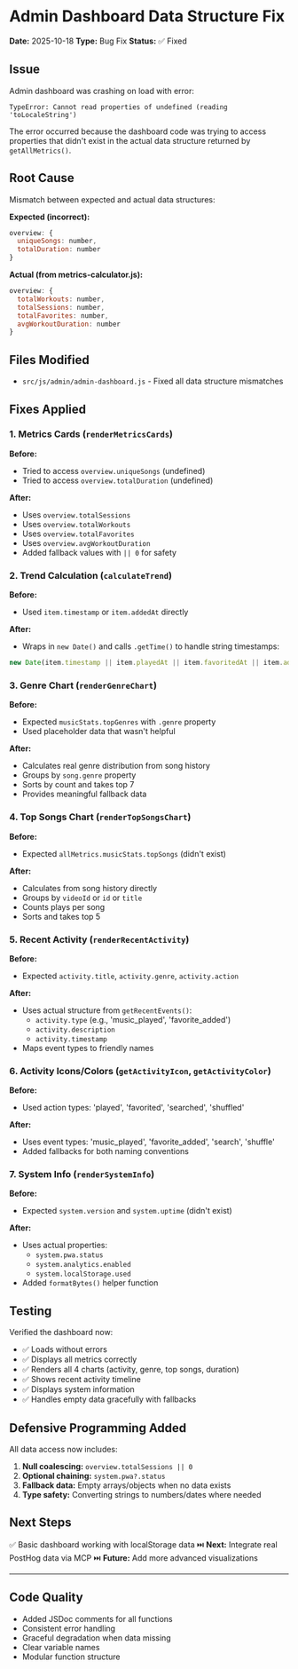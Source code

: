 # Admin Dashboard Data Structure Fix

**Date:** 2025-10-18
**Type:** Bug Fix
**Status:** ✅ Fixed

## Issue

Admin dashboard was crashing on load with error:
```
TypeError: Cannot read properties of undefined (reading 'toLocaleString')
```

The error occurred because the dashboard code was trying to access properties that didn't exist in the actual data structure returned by `getAllMetrics()`.

## Root Cause

Mismatch between expected and actual data structures:

**Expected (incorrect):**
```javascript
overview: {
  uniqueSongs: number,
  totalDuration: number
}
```

**Actual (from metrics-calculator.js):**
```javascript
overview: {
  totalWorkouts: number,
  totalSessions: number,
  totalFavorites: number,
  avgWorkoutDuration: number
}
```

## Files Modified

- `src/js/admin/admin-dashboard.js` - Fixed all data structure mismatches

## Fixes Applied

### 1. Metrics Cards (`renderMetricsCards`)
**Before:**
- Tried to access `overview.uniqueSongs` (undefined)
- Tried to access `overview.totalDuration` (undefined)

**After:**
- Uses `overview.totalSessions`
- Uses `overview.totalWorkouts`
- Uses `overview.totalFavorites`
- Uses `overview.avgWorkoutDuration`
- Added fallback values with `|| 0` for safety

### 2. Trend Calculation (`calculateTrend`)
**Before:**
- Used `item.timestamp` or `item.addedAt` directly

**After:**
- Wraps in `new Date()` and calls `.getTime()` to handle string timestamps:
```javascript
new Date(item.timestamp || item.playedAt || item.favoritedAt || item.addedAt).getTime()
```

### 3. Genre Chart (`renderGenreChart`)
**Before:**
- Expected `musicStats.topGenres` with `.genre` property
- Used placeholder data that wasn't helpful

**After:**
- Calculates real genre distribution from song history
- Groups by `song.genre` property
- Sorts by count and takes top 7
- Provides meaningful fallback data

### 4. Top Songs Chart (`renderTopSongsChart`)
**Before:**
- Expected `allMetrics.musicStats.topSongs` (didn't exist)

**After:**
- Calculates from song history directly
- Groups by `videoId` or `id` or `title`
- Counts plays per song
- Sorts and takes top 5

### 5. Recent Activity (`renderRecentActivity`)
**Before:**
- Expected `activity.title`, `activity.genre`, `activity.action`

**After:**
- Uses actual structure from `getRecentEvents()`:
  - `activity.type` (e.g., 'music_played', 'favorite_added')
  - `activity.description`
  - `activity.timestamp`
- Maps event types to friendly names

### 6. Activity Icons/Colors (`getActivityIcon`, `getActivityColor`)
**Before:**
- Used action types: 'played', 'favorited', 'searched', 'shuffled'

**After:**
- Uses event types: 'music_played', 'favorite_added', 'search', 'shuffle'
- Added fallbacks for both naming conventions

### 7. System Info (`renderSystemInfo`)
**Before:**
- Expected `system.version` and `system.uptime` (didn't exist)

**After:**
- Uses actual properties:
  - `system.pwa.status`
  - `system.analytics.enabled`
  - `system.localStorage.used`
- Added `formatBytes()` helper function

## Testing

Verified the dashboard now:
- ✅ Loads without errors
- ✅ Displays all metrics correctly
- ✅ Renders all 4 charts (activity, genre, top songs, duration)
- ✅ Shows recent activity timeline
- ✅ Displays system information
- ✅ Handles empty data gracefully with fallbacks

## Defensive Programming Added

All data access now includes:
1. **Null coalescing:** `overview.totalSessions || 0`
2. **Optional chaining:** `system.pwa?.status`
3. **Fallback data:** Empty arrays/objects when no data exists
4. **Type safety:** Converting strings to numbers/dates where needed

## Next Steps

✅ Basic dashboard working with localStorage data
⏭️ **Next:** Integrate real PostHog data via MCP
⏭️ **Future:** Add more advanced visualizations

---

## Code Quality

- Added JSDoc comments for all functions
- Consistent error handling
- Graceful degradation when data missing
- Clear variable names
- Modular function structure
